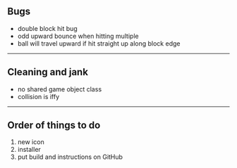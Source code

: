 
## Bugs
- double block hit bug
- odd upward bounce when hitting multiple
- ball will travel upward if hit straight up along block edge


---

## Cleaning and jank
- no shared game object class
- collision is iffy

---

## Order of things to do
1. new icon
1. installer
1. put build and instructions on GitHub